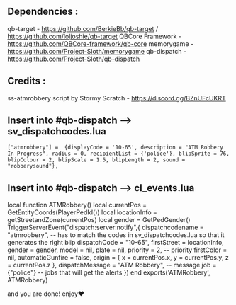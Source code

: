 ## Dependencies :
qb-target - https://github.com/BerkieBb/qb-target / https://github.com/loljoshie/qb-target
QBCore Framework - https://github.com/QBCore-framework/qb-core
memorygame - https://github.com/Project-Sloth/memorygame
qb-dispatch - https://github.com/Project-Sloth/qb-dispatch

## Credits : 

ss-atmrobbery script by Stormy Scratch - https://discord.gg/BZnUFcUKRT

## Insert into #qb-dispatch --> sv_dispatchcodes.lua

	["atmrobbery"] =  {displayCode = '10-65', description = "ATM Robbery In Progress", radius = 0, recipientList = {'police'}, blipSprite = 76, blipColour = 2, blipScale = 1.5, blipLength = 2, sound = "robberysound"},


## Insert into #qb-dispatch --> cl_events.lua

local function ATMRobbery()
    local currentPos = GetEntityCoords(PlayerPedId())
    local locationInfo = getStreetandZone(currentPos)
    local gender = GetPedGender()
    TriggerServerEvent("dispatch:server:notify",{
        dispatchcodename = "atmrobbery", -- has to match the codes in sv_dispatchcodes.lua so that it generates the right blip
        dispatchCode = "10-65",
        firstStreet = locationInfo,
        gender = gender,
        model = nil,
        plate = nil,
        priority = 2, -- priority
        firstColor = nil,
        automaticGunfire = false,
        origin = {
            x = currentPos.x,
            y = currentPos.y,
            z = currentPos.z
        },
        dispatchMessage = "ATM Robbery", -- message
        job = {"police"} -- jobs that will get the alerts
    })
end exports('ATMRobbery', ATMRobbery)

and you are done! enjoy❤
